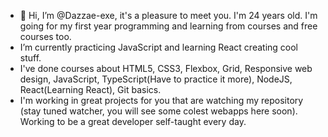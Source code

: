 - 👋 Hi, I’m @Dazzae-exe, it's a pleasure to meet you. I'm 24 years old. I'm going for my first year programming and learning from courses and free courses too.
- I’m currently practicing JavaScript and learning React creating cool stuff.
- I've done courses about HTML5, CSS3, Flexbox, Grid, Responsive web design, JavaScript, TypeScript(Have to practice it more), NodeJS, React(Learning React), Git basics.
- I'm working in great projects for you that are watching my repository (stay tuned watcher, you will see some colest webapps here soon).
Working to be a great developer self-taught every day.

<!---
Dazzae-exe/Dazzae-exe is a ✨ special ✨ repository because its `README.md` (this file) appears on your GitHub profile.
You can click the Preview link to take a look at your changes.
--->
